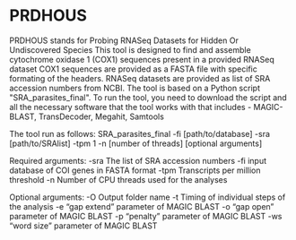 # PRDHOUS
PRDHOUS stands for Probing RNASeq Datasets for Hidden Or Undiscovered Species
This tool is designed to find and assemble cytochrome oxidase 1 (COX1) sequences present in a provided RNASeq dataset
COX1 sequences are provided as a FASTA file with specific formating of the headers.
RNASeq datasets are provided as list of SRA accession numbers from NCBI.
The tool is based on a Python script "SRA_parasites_final". To run the tool, you need to download the script and all the necessary software that the tool works with
that includes - MAGIC-BLAST, TransDecoder, Megahit, Samtools

The tool run as follows: SRA_parasites_final -fi [path/to/database] -sra [path/to/SRAlist] -tpm 1  -n [number of threads] [optional arguments]

Required arguments:
-sra  The list of SRA accession numbers
-fi input database of COI genes in FASTA format
-tpm  Transcripts per million threshold
-n  Number of CPU threads used for the analyses

Optional arguments:
-O  Output folder name
-t  Timing of individual steps of the analysis
-e  “gap extend” parameter of MAGIC BLAST
-o  “gap open” parameter of MAGIC BLAST
-p  “penalty” parameter of MAGIC BLAST
-ws “word size” parameter of MAGIC BLAST


